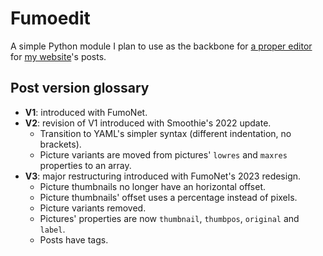 # Fumoedit
A simple Python module I plan to use as the backbone for [a proper editor](https://github.com/Driftini/fumoedit-qt) for [my website](https://driftini.github.io)'s posts.

## Post version glossary
* **V1**: introduced with FumoNet.
* **V2**: revision of V1 introduced with Smoothie's 2022 update.
    * Transition to YAML's simpler syntax (different indentation, no brackets).
    * Picture variants are moved from pictures' `lowres` and `maxres` properties to an array.
* **V3**: major restructuring introduced with FumoNet's 2023 redesign.
    * Picture thumbnails no longer have an horizontal offset.
    * Picture thumbnails' offset uses a percentage instead of pixels.
    * Picture variants removed.
    * Pictures' properties are now `thumbnail`, `thumbpos`, `original` and `label`.
    * Posts have tags.
    